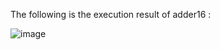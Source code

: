 The following is the execution result of adder16 :

![image](https://github.com/KiuBios/co112a/assets/125622908/0c53ba5d-e071-4252-919b-a775c5e7ae40)
